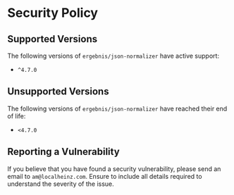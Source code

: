 # Security Policy

## Supported Versions

The following versions of `ergebnis/json-normalizer` have active support:

- `^4.7.0`

## Unsupported Versions

The following versions of `ergebnis/json-normalizer` have reached their end of life:

- `<4.7.0`

## Reporting a Vulnerability

If you believe that you have found a security vulnerability, please send an email to `am@localheinz.com`. Ensure to include all details required to understand the severity of the issue.
